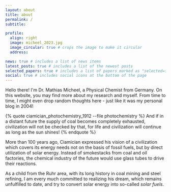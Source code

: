 ```yaml
---
layout: about
title: about
permalink: /
subtitle:

profile:
  align: right
  image: micheel_2023.jpg
  image_circular: true # crops the image to make it circular
  address:

news: true # includes a list of news items
latest_posts: true # includes a list of the newest posts
selected_papers: true # includes a list of papers marked as "selected={true}"
social: true # includes social icons at the bottom of the page
---
```


Hello there! I'm Dr. Mathias Micheel, a Physical Chemist from Germany. On this website, you may find more about my research and myself. From time to time, I might even drop random thoughts here - just like it was my personal blog in 2004!

{% quote ciamician_photochemistry_1912 --file photochemistry %}
And if in a distant future the supply of coal becomes completely exhausted, civilization will not be checked by that, for life and civilization will continue as long as the sun shines!
{% endquote %}

More than 100 years ago, Ciamician expressed his vision of a civilization which covers its energy needs not on the basis of fossil fuels, but by direct utilization of solar energy. Instead of smokestacks from coal and oil factories, the chemical industry of the future would use glass tubes to drive their reactions.

As a child from the Ruhr area, with its long history in coal mining and steel refining, I am every much committed to realizing his dream, which remains unfulfilled to date, and try to convert solar energy into so-called *solar fuels*.
